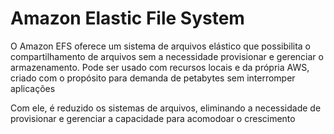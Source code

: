 # Amazon Elastic File System

O Amazon EFS oferece um sistema de arquivos elástico que possibilita o compartilhamento de arquivos sem a necessidade provisionar e gerenciar o armazenamento. Pode ser usado com recursos locais e da própria AWS, criado com o propósito para demanda de petabytes sem interromper aplicações

Com ele, é reduzido os sistemas de arquivos, eliminando a necessidade de provisionar e gerenciar a capacidade para acomodoar o crescimento
